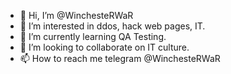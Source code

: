 - 👋 Hi, I’m @WinchesteRWaR
- 👀 I’m interested in ddos, hack web pages, IT.
- 🌱 I’m currently learning QA Testing.
- 💞️ I’m looking to collaborate on IT culture.
- 📫 How to reach me telegram @WinchesteRWaR

<!---
WinchesteRWaR/WinchesteRWaR is a ✨ special ✨ repository because its `README.md` (this file) appears on your GitHub profile.
You can click the Preview link to take a look at your changes.
--->
